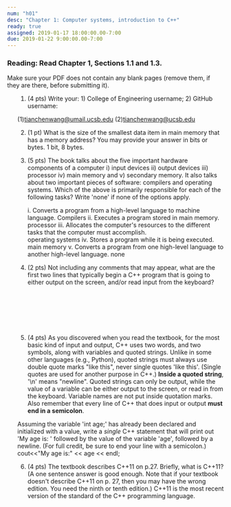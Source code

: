 ```yaml
---
num: "h01"
desc: "Chapter 1: Computer systems, introduction to C++"
ready: true
assigned: 2019-01-17 18:00:00.00-7:00
due: 2019-01-22 9:00:00.00-7:00
---
```


### Reading: Read Chapter 1, Sections 1.1 and 1.3. 


Make sure your PDF does not contain any blank pages (remove them, if they are there, before submitting it).

<ol markdown="1">

1. (4 pts) Write your: 1) College of Engineering username; 2) GitHub username:
	
(1)tianchenwang@umail.ucsb.edu	(2)tianchenwang@ucsb.edu

2. (1 pt) What is the size of the smallest data item in main memory that has a memory address? You may provide your answer in bits or bytes.
	1 bit, 8 bytes.


3.	(5 pts) The book talks about the five important hardware components of a computer  i) input devices ii) output devices iii) processor iv) main memory and v) secondary memory. It also talks about two important pieces of software: compilers and operating systems. Which of the above is primarily responsible for each of the following tasks? Write 'none' if none of the options apply.
	

	i. Converts a program from a high-level language to machine language.
	Compilers
	ii. Executes a program stored in main memory.
	processor
	iii. Allocates the computer's resources to the different tasks that the computer must accomplish.  
	operating systems
	iv. Stores a program while it is being executed.
	main memory
	v. Converts a program from one high-level language to another high-level language.
	none


4. (2 pts) Not including any comments that may appear, what are the first two lines that typically begin a C++ program that is going to either output on the screen, and/or read input from the keyboard?
	<div style="margin-bottom:8em"></div>



5. (4 pts) As you discovered when you read the textbook, for the most basic kind of input and output, C++ uses two words, and two symbols, along with variables and quoted strings. Unlike in some other languages (e.g., Python), quoted strings must always use double quote marks "like this", never single quotes 'like this'.  (Single quotes are used for another purpose in C++.)  <b>Inside a quoted string</b>, '\n' means "newline". Quoted strings can only be output, while the value of a variable can be either output to the screen, or read in from the keyboard.  Variable names are not put inside quotation marks. Also remember that every line of C++ that does input or output <strong>must end in a semicolon</strong>.
	
Assuming the variable 'int age;' has already been declared and initialized with a value, write a <i>single</i> C++ statement that will print out 'My age is: ' followed by the value of the variable 'age', followed by a newline. (For full credit, be sure to end your line with a semicolon.)
	cout<<"My age is:" << age << endl;


6.  (4 pts) The textbook describes C++11 on p.27.  Briefly, what is C++11? (A one sentence answer is good enough.  Note that if your textbook doesn't describe C++11 on p. 27, then you may have the wrong edition.  You need the ninth or tenth edition.)
	C++11 is the most recent version of the standard of the C++ programming language.
	
